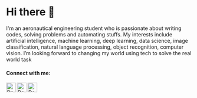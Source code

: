 # Hi there 👋


I'm an aeronautical engineering student who is passionate about writing codes, solving problems and automating stuffs. My interests include artificial intelligence, machine learning, deep learning, data science, image classification, natural language processing, object recognition, computer vision. I’m looking forward to changing my world using tech to solve the real world task


#### Connect with me:

[<img align="left" alt="Daniel Olusipe | LinkedIn" width="26px" src="https://cdn.jsdelivr.net/npm/simple-icons@v3/icons/linkedin.svg" />][linkedin]
[<img align="left" alt="Daniel Olusipe | twitter" width="26px" src="https://cdn.jsdelivr.net/npm/simple-icons@v3/icons/twitter.svg" />][twitter]
[<img align="left" alt="Daniel Olusipe | whatsapp" width="26px" src="https://cdn.jsdelivr.net/npm/simple-icons@v3/icons/whatsapp.svg" />][whatsapp]

[linkedin]: https://www.linkedin.com/in/danielolusipe
[twitter]: https://www.twitter.com/daniel_olusipe
[Whatsapp]: https://wa.me/+2348113708563
